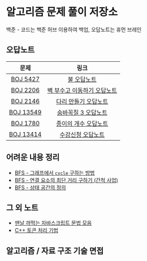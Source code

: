 # 알고리즘 문제 풀이 저장소

백준 - 코드는 백준 허브 이용하여 백업, 오답노트는 휴먼 브레인

## 오답노트

|                         문제                         |                                                                                                                                                                    링크                                                                                                                                                                     |
| :--------------------------------------------------: | :-----------------------------------------------------------------------------------------------------------------------------------------------------------------------------------------------------------------------------------------------------------------------------------------------------------------------------------------: |
| [BOJ 5427](https://www.acmicpc.net/board/view/77034) |                                                                                  [불 오답노트](https://github.com/dar-jeeling/Problem-Solving/blob/main/%EB%B0%B1%EC%A4%80/Gold/5427.%E2%80%85%EB%B6%88/%EB%B6%88%EC%98%A4%EB%8B%B5%EB%85%B8%ED%8A%B8.md)                                                                                   |
|   [BOJ 2206](https://www.acmicpc.net/problem/2206)   | [벽 부수고 이동하기 오답노트](https://github.com/dar-jeeling/Problem-Solving/blob/main/%EB%B0%B1%EC%A4%80/Gold/2206.%E2%80%85%EB%B2%BD%E2%80%85%EB%B6%80%EC%88%98%EA%B3%A0%E2%80%85%EC%9D%B4%EB%8F%99%ED%95%98%EA%B8%B0/%EB%B2%BD-%EB%B6%80%EC%88%98%EA%B3%A0-%EC%9D%B4%EB%8F%99%ED%95%98%EA%B8%B0-%EC%98%A4%EB%8B%B5%EB%85%B8%ED%8A%B8.md) |
|   [BOJ 2146](https://www.acmicpc.net/problem/2146)   |                                             [다리 만들기 오답노트](https://github.com/dar-jeeling/Problem-Solving/blob/main/%EB%B0%B1%EC%A4%80/Gold/2146.%E2%80%85%EB%8B%A4%EB%A6%AC%E2%80%85%EB%A7%8C%EB%93%A4%EA%B8%B0/%EB%8B%A4%EB%A6%AC-%EB%A7%8C%EB%93%A4%EA%B8%B0-%EC%98%A4%EB%8B%B5.md)                                              |
|  [BOJ 13549](https://www.acmicpc.net/problem/13549)  |                                             [숨바꼭질 3 오답노트](https://github.com/dar-jeeling/Problem-Solving/blob/main/%EB%B0%B1%EC%A4%80/Gold/13549.%E2%80%85%EC%88%A8%EB%B0%94%EA%BC%AD%EC%A7%88%E2%80%853/%EC%88%A8%EB%B0%94%EA%BC%AD%EC%A7%883-%EC%98%A4%EB%8B%B5%EB%85%B8%ED%8A%B8.md)                                             |
|   [BOJ 1780](https://www.acmicpc.net/problem/1780)   |                                                                       [종이의 개수 오답노트](https://github.com/dar-jeeling/Problem-Solving/tree/main/%EB%B0%B1%EC%A4%80/Silver/1780.%E2%80%85%EC%A2%85%EC%9D%B4%EC%9D%98%E2%80%85%EA%B0%9C%EC%88%98/1780-review.md)                                                                        |
|  [BOJ 13414](https://www.acmicpc.net/problem/13414)  |                                                                                 [수강신청 오답노트](https://github.com/dar-jeeling/Problem-Solving/tree/main/%EB%B0%B1%EC%A4%80/Silver/13414.%E2%80%85%EC%88%98%EA%B0%95%EC%8B%A0%EC%B2%AD/13414-review.md)                                                                                 |

## 어려운 내용 정리

- [BFS - 그래프에서 `cycle` 구하는 방법](https://github.com/dar-jeeling/Problem-Solving/blob/main/%EC%96%B4%EB%A0%A4%EC%9A%B4%20%EA%B0%9C%EB%85%90%20%EC%A0%95%EB%A6%AC/00_Cycle.md)
- [BFS - 연결 요소의 최단 거리 구하기 (간척 사업)](https://github.com/dar-jeeling/Problem-Solving/blob/main/%EC%96%B4%EB%A0%A4%EC%9A%B4%20%EA%B0%9C%EB%85%90%20%EC%A0%95%EB%A6%AC/01_Distance_of_connected_component.md)
- [BFS - 상태 공간의 정의](https://github.com/dar-jeeling/Problem-Solving/blob/main/%EC%96%B4%EB%A0%A4%EC%9A%B4%20%EA%B0%9C%EB%85%90%20%EC%A0%95%EB%A6%AC/02_Statement_space.md)

## 그 외 노트

- [맨날 까먹는 자바스크립트 문법 모음](https://github.com/dar-jeeling/Problem-Solving/blob/main/%EA%B0%84%EB%8B%A8%ED%95%9C%20%EB%85%B8%ED%8A%B8/javascript_grammar.md)
- [C++ 토큰 처리 기법](https://github.com/dar-jeeling/Problem-Solving/blob/main/template/utils/token.cpp)

## 알고리즘 / 자료 구조 기술 면접
